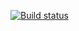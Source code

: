 [![Build status](https://ci.appveyor.com/api/projects/status/4q959j9d470y394d?svg=true)](https://ci.appveyor.com/project/Azazellamps/postmanecho)